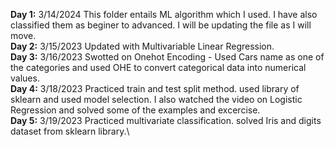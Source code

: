 **Day 1:** 3/14/2024 This folder entails ML algorithm which I used. I have also classified them as beginer to advanced. I will be updating the file as I will move.\
**Day 2:** 3/15/2023 Updated with Multivariable Linear Regression.\
**Day 3:** 3/16/2023 Swotted on Onehot Encoding - Used Cars name as one of the categories and used OHE to convert categorical data into numerical values.\
**Day 4:** 3/18/2023 Practiced train and test split method. used library of sklearn and used model selection. I also watched the video on Logistic Regression and solved some of the examples and excercise.\
**Day 5:** 3/19/2023 Practiced multivariate classification. solved Iris and digits dataset from sklearn library.\

